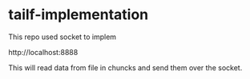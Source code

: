 # tailf-implementation
This repo used socket to implem

http://localhost:8888

This will read data from file in chuncks and send them over the socket.
